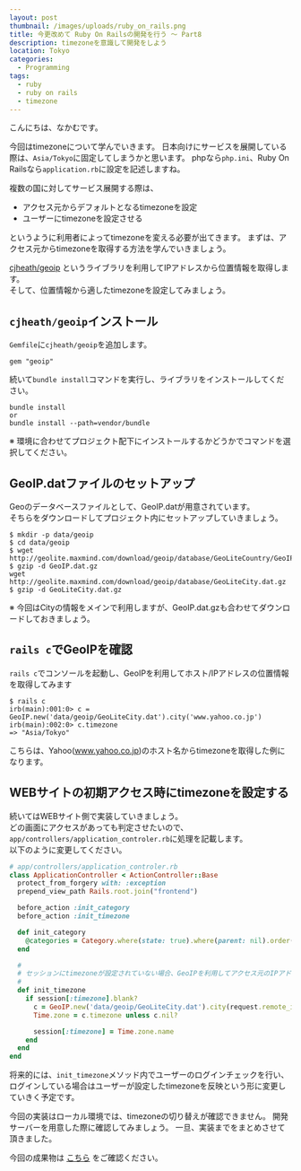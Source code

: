 ```yaml
---
layout: post
thumbnail: /images/uploads/ruby_on_rails.png
title: 今更改めて Ruby On Railsの開発を行う 〜 Part8
description: timezoneを意識して開発をしよう
location: Tokyo
categories:
  - Programming
tags:
  - ruby
  - ruby on rails
  - timezone
---
```

こんにちは、なかむです。  

今回はtimezoneについて学んでいきます。
日本向けにサービスを展開している際は、`Asia/Tokyo`に固定してしまうかと思います。
phpなら`php.ini`、Ruby On Railsなら`application.rb`に設定を記述しますね。

複数の国に対してサービス展開する際は、

* アクセス元からデフォルトとなるtimezoneを設定
* ユーザーにtimezoneを設定させる

というように利用者によってtimezoneを変える必要が出てきます。
まずは、アクセス元からtimezoneを取得する方法を学んでいきましょう。

[cjheath/geoip](https://github.com/cjheath/geoip) というライブラリを利用してIPアドレスから位置情報を取得します。  
そして、位置情報から適したtimezoneを設定してみましょう。

## `cjheath/geoip`インストール

`Gemfile`に`cjheath/geoip`を追加します。
```Gemfile
gem "geoip"
```

続いて`bundle install`コマンドを実行し、ライブラリをインストールしてください。

```
bundle install
or
bundle install --path=vendor/bundle
```
※ 環境に合わせてプロジェクト配下にインストールするかどうかでコマンドを選択してください。


## GeoIP.datファイルのセットアップ
Geoのデータベースファイルとして、GeoIP.datが用意されています。  
そちらをダウンロードしてプロジェクト内にセットアップしていきましょう。

```
$ mkdir -p data/geoip
$ cd data/geoip
$ wget http://geolite.maxmind.com/download/geoip/database/GeoLiteCountry/GeoIP.dat.gz
$ gzip -d GeoIP.dat.gz
wget http://geolite.maxmind.com/download/geoip/database/GeoLiteCity.dat.gz
$ gzip -d GeoLiteCity.dat.gz
```
※ 今回はCityの情報をメインで利用しますが、GeoIP.dat.gzも合わせてダウンロードしておきましょう。

## `rails c`でGeoIPを確認
`rails c`でコンソールを起動し、GeoIPを利用してホスト/IPアドレスの位置情報を取得してみます

```
$ rails c
irb(main):001:0> c = GeoIP.new('data/geoip/GeoLiteCity.dat').city('www.yahoo.co.jp')
irb(main):002:0> c.timezone
=> "Asia/Tokyo"
```
こちらは、Yahoo(www.yahoo.co.jp)のホスト名からtimezoneを取得した例になります。

## WEBサイトの初期アクセス時にtimezoneを設定する
続いてはWEBサイト側で実装していきましょう。  
どの画面にアクセスがあっても判定させたいので、`app/controllers/application_controler.rb`に処理を記載します。  
以下のように変更してください。

```app/controllers/application_controler.rb
# app/controllers/application_controler.rb
class ApplicationController < ActionController::Base
  protect_from_forgery with: :exception
  prepend_view_path Rails.root.join("frontend")

  before_action :init_category
  before_action :init_timezone

  def init_category
    @categories = Category.where(state: true).where(parent: nil).order(id: :asc)
  end

  # 
  # セッションにtimezoneが設定されていない場合、GeoIPを利用してアクセス元のIPアドレスからtimezoneを設定する
  # 
  def init_timezone
    if session[:timezone].blank?
      c = GeoIP.new('data/geoip/GeoLiteCity.dat').city(request.remote_ip)
      Time.zone = c.timezone unless c.nil?

      session[:timezone] = Time.zone.name
    end
  end
end
```

将来的には、`init_timezone`メソッド内でユーザーのログインチェックを行い、ログインしている場合はユーザーが設定したtimezoneを反映という形に変更していきく予定です。

今回の実装はローカル環境では、timezoneの切り替えが確認できません。
開発サーバーを用意した際に確認してみましょう。
一旦、実装までをまとめさせて頂きました。


今回の成果物は [こちら](https://github.com/nakanakamu0828/netshop/tree/v0.8) をご確認ください。




